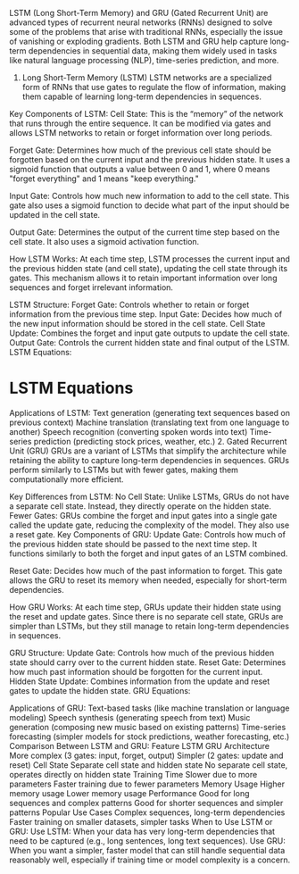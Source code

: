 LSTM (Long Short-Term Memory) and GRU (Gated Recurrent Unit) are advanced types of recurrent neural networks (RNNs) designed to solve some of the problems that arise with traditional RNNs, especially the issue of vanishing or exploding gradients. Both LSTM and GRU help capture long-term dependencies in sequential data, making them widely used in tasks like natural language processing (NLP), time-series prediction, and more.

1. Long Short-Term Memory (LSTM)
LSTM networks are a specialized form of RNNs that use gates to regulate the flow of information, making them capable of learning long-term dependencies in sequences.

Key Components of LSTM:
Cell State: This is the “memory” of the network that runs through the entire sequence. It can be modified via gates and allows LSTM networks to retain or forget information over long periods.

Forget Gate: Determines how much of the previous cell state should be forgotten based on the current input and the previous hidden state. It uses a sigmoid function that outputs a value between 0 and 1, where 0 means "forget everything" and 1 means "keep everything."

Input Gate: Controls how much new information to add to the cell state. This gate also uses a sigmoid function to decide what part of the input should be updated in the cell state.

Output Gate: Determines the output of the current time step based on the cell state. It also uses a sigmoid activation function.

How LSTM Works:
At each time step, LSTM processes the current input and the previous hidden state (and cell state), updating the cell state through its gates. This mechanism allows it to retain important information over long sequences and forget irrelevant information.

LSTM Structure:
Forget Gate: Controls whether to retain or forget information from the previous time step.
Input Gate: Decides how much of the new input information should be stored in the cell state.
Cell State Update: Combines the forget and input gate outputs to update the cell state.
Output Gate: Controls the current hidden state and final output of the LSTM.
LSTM Equations:
# LSTM Equations



Applications of LSTM:
Text generation (generating text sequences based on previous context)
Machine translation (translating text from one language to another)
Speech recognition (converting spoken words into text)
Time-series prediction (predicting stock prices, weather, etc.)
2. Gated Recurrent Unit (GRU)
GRUs are a variant of LSTMs that simplify the architecture while retaining the ability to capture long-term dependencies in sequences. GRUs perform similarly to LSTMs but with fewer gates, making them computationally more efficient.

Key Differences from LSTM:
No Cell State: Unlike LSTMs, GRUs do not have a separate cell state. Instead, they directly operate on the hidden state.
Fewer Gates: GRUs combine the forget and input gates into a single gate called the update gate, reducing the complexity of the model. They also use a reset gate.
Key Components of GRU:
Update Gate: Controls how much of the previous hidden state should be passed to the next time step. It functions similarly to both the forget and input gates of an LSTM combined.

Reset Gate: Decides how much of the past information to forget. This gate allows the GRU to reset its memory when needed, especially for short-term dependencies.

How GRU Works:
At each time step, GRUs update their hidden state using the reset and update gates. Since there is no separate cell state, GRUs are simpler than LSTMs, but they still manage to retain long-term dependencies in sequences.

GRU Structure:
Update Gate: Controls how much of the previous hidden state should carry over to the current hidden state.
Reset Gate: Determines how much past information should be forgotten for the current input.
Hidden State Update: Combines information from the update and reset gates to update the hidden state.
GRU Equations:

 
Applications of GRU:
Text-based tasks (like machine translation or language modeling)
Speech synthesis (generating speech from text)
Music generation (composing new music based on existing patterns)
Time-series forecasting (simpler models for stock predictions, weather forecasting, etc.)
Comparison Between LSTM and GRU:
Feature	LSTM	GRU
Architecture	More complex (3 gates: input, forget, output)	Simpler (2 gates: update and reset)
Cell State	Separate cell state and hidden state	No separate cell state, operates directly on hidden state
Training Time	Slower due to more parameters	Faster training due to fewer parameters
Memory Usage	Higher memory usage	Lower memory usage
Performance	Good for long sequences and complex patterns	Good for shorter sequences and simpler patterns
Popular Use Cases	Complex sequences, long-term dependencies	Faster training on smaller datasets, simpler tasks
When to Use LSTM or GRU:
Use LSTM: When your data has very long-term dependencies that need to be captured (e.g., long sentences, long text sequences).
Use GRU: When you want a simpler, faster model that can still handle sequential data reasonably well, especially if training time or model complexity is a concern.

